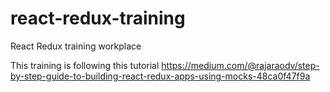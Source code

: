 # react-redux-training
React Redux training workplace

This training is following this tutorial 
https://medium.com/@rajaraodv/step-by-step-guide-to-building-react-redux-apps-using-mocks-48ca0f47f9a
